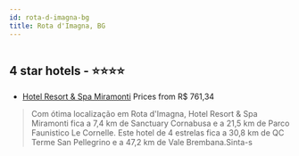 ```yaml
---
id: rota-d-imagna-bg
title: Rota d'Imagna, BG
---
```


<center><img src="https://i.travelapi.com/hotels/1000000/920000/919700/919639/be501f61_z.jpg" alt="" /></center>


##  4 star hotels - ⭐️⭐️⭐️⭐️

-    [Hotel Resort & Spa Miramonti](https://www.hurb.com/br/aud/https://www.hurb.com/br/hotels/rota-d-imagna/hotel-resort-spa-miramonti-HT-V78D?cmp=18055) Prices from R$ 761,34
   > Com ótima localização em Rota d'Imagna, Hotel Resort & Spa Miramonti fica a 7,4 km de Sanctuary Cornabusa e a 21,5 km de Parco Faunistico Le Cornelle.  Este hotel de 4 estrelas fica a 30,8 km de QC Terme San Pellegrino e a 47,2 km de Vale Brembana.Sinta-s
